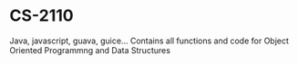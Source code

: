 # CS-2110
Java, javascript, guava, guice...
Contains all functions and code for Object Oriented Programmng and Data Structures
